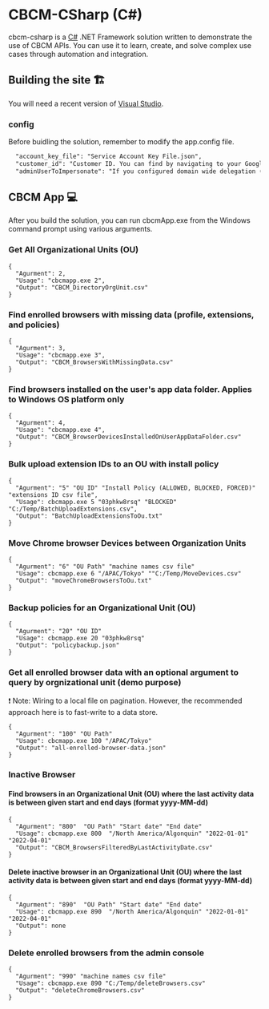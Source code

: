 # CBCM-CSharp (C#)
cbcm-csharp is a [C#](https://docs.microsoft.com/en-us/dotnet/csharp/) .NET Framework solution written to demonstrate the use of CBCM APIs.  You can use it to learn, create, and solve complex use cases through automation and integration.

## Building the site :building_construction:
You will need a recent version of [Visual Studio](https://visualstudio.microsoft.com/).

### config
Before buidling the solution, remember to modify the app.config file.
```xml
  "account_key_file": "Service Account Key File.json",
  "customer_id": "Customer ID. You can find by navigating to your Google Admin Console instance > Account > Account Settings.",
  "adminUserToImpersonate": "If you configured domain wide delegation (DwD), then you will have to provide admin/delegated admin account name."
```

## CBCM App :computer:
After you build the solution, you can run cbcmApp.exe from the Windows command prompt using various arguments.

### Get All Organizational Units (OU)
```
{
  "Agurment": 2,
  "Usage": "cbcmapp.exe 2",
  "Output": "CBCM_DirectoryOrgUnit.csv"
}
```
### Find enrolled browsers with missing data (profile, extensions, and policies)
```
{
  "Agurment": 3,
  "Usage": "cbcmapp.exe 3",
  "Output": "CBCM_BrowsersWithMissingData.csv"
}
```
### Find browsers installed on the user's app data folder. Applies to Windows OS platform only
```
{
  "Agurment": 4,
  "Usage": "cbcmapp.exe 4",
  "Output": "CBCM_BrowserDevicesInstalledOnUserAppDataFolder.csv"
}
```
### Bulk upload extension IDs to an OU with install policy
```
{
  "Agurment": "5" "OU ID" "Install Policy (ALLOWED, BLOCKED, FORCED)" "extensions ID csv file",
  "Usage": cbcmapp.exe 5 "03phkw8rsq" "BLOCKED" "C:/Temp/BatchUploadExtensions.csv",
  "Output": "BatchUploadExtensionsToOu.txt"
}
```
### Move Chrome browser Devices between Organization Units
```
{
  "Agurment": "6" "OU Path" "machine names csv file"
  "Usage": cbcmapp.exe 6 "/APAC/Tokyo" ""C:/Temp/MoveDevices.csv"
  "Output": "moveChromeBrowsersToOu.txt"
}
```
### Backup policies for an Organizational Unit (OU)
```
{
  "Agurment": "20" "OU ID"
  "Usage": cbcmapp.exe 20 "03phkw8rsq"
  "Output": "policybackup.json"
}
```
### Get all enrolled browser data with an optional argument to query by orgnizational unit (demo purpose)
:exclamation: Note: Wiring to a local file on pagination. However, the recommended approach here is to fast-write to a data store.
```
{
  "Agurment": "100" "OU Path"
  "Usage": cbcmapp.exe 100 "/APAC/Tokyo"
  "Output": "all-enrolled-browser-data.json"
}
```
### Inactive Browser
#### Find browsers in an Organizational Unit (OU) where the last activity data is between given start and end days (format yyyy-MM-dd)
```
{
  "Agurment": "800"  "OU Path" "Start date" "End date"
  "Usage": cbcmapp.exe 800  "/North America/Algonquin" "2022-01-01" "2022-04-01"
  "Output": "CBCM_BrowsersFilteredByLastActivityDate.csv"
}
```
#### Delete inactive browser in an Organizational Unit (OU) where the last activity data is between given start and end days (format yyyy-MM-dd)
```
{
  "Agurment": "890"  "OU Path" "Start date" "End date"
  "Usage": cbcmapp.exe 890  "/North America/Algonquin" "2022-01-01" "2022-04-01"
  "Output": none
}
```
### Delete enrolled browsers from the admin console
```
{
  "Agurment": "990" "machine names csv file"
  "Usage": cbcmapp.exe 890 "C:/Temp/deleteBrowsers.csv"
  "Output": "deleteChromeBrowsers.csv"
}
